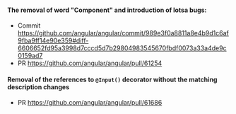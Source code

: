 #### The removal of word "Component" and introduction of lotsa bugs:
- Commit https://github.com/angular/angular/commit/989e3f0a8811a8e4b9d1c6af9fba9ff14e90e359#diff-6606652fd95a3998d7cccd5d7b29804983545670fbdf0073a33a4de9c0159ad7
- PR https://github.com/angular/angular/pull/61254

#### Removal of the references to `@Input()` decorator without the matching description changes
- PR https://github.com/angular/angular/pull/61686
